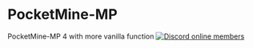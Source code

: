 # PocketMine-MP
 PocketMine-MP 4 with more vanilla function
  [![Discord online members](https://badgen.net/discord/online-members/3gzzUXUYXu)](https://discord.gg/3gzzUXUYXu)
